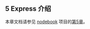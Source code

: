 ## 5 Express 介绍
本章文档请参见 [nodebook](https://github.com/yunnysunny/nodebook) 项目的[第5章](https://github.com/yunnysunny/nodebook/blob/master/text/05_node_express_basic.md)。